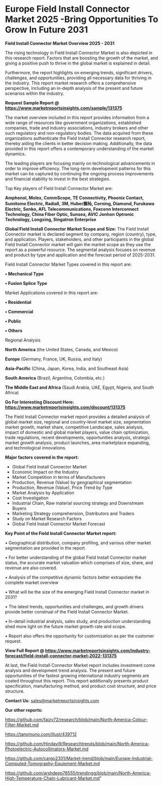  # Europe Field Install Connector Market 2025 -Bring Opportunities To Grow In Future 2031

<Strong> Field Install Connector Market Overview 2025 - 2031</strong>

The rising technology in Field Install Connector Market is also depicted in this research report. Factors that are boosting the growth of the market, and giving a positive push to thrive in the global market is explained in detail.

Furthermore, the report highlights on emerging trends, significant drivers, challenges, and opportunities, providing all necessary data for thriving in the industry. This report market research offers a comprehensive perspective, including an in-depth analysis of the present and future scenarios within the industry.

<strong>Request Sample Report @ <a href=https://www.marketreportsinsights.com/sample/131375>https://www.marketreportsinsights.com/sample/131375</a></strong>

The market overview included in this report provides information from a wide range of resources like government organizations, established companies, trade and industry associations, industry brokers and other such regulatory and non-regulatory bodies. The data acquired from these organizations authenticate the Field Install Connector research report, thereby aiding the clients in better decision making. Additionally, the data provided in this report offers a contemporary understanding of the market dynamics.

The leading players are focusing mainly on technological advancements in order to improve efficiency. The long-term development patterns for this market can be captured by continuing the ongoing process improvements and financial stability to invest in the best strategies.

Top Key players of Field Install Connector Market are:

<strong>Amphenol, Molex, CommScope, TE Connectivity, Phoenix Contact, Sumitomo Electric, Radiall, 3M, Huber䫨杺, Corning, Diamond, Furukawa Electric, Senko, AFL Telecommunications, Foxconn Interconnect Technology, China Fiber Optic, Sunsea, AVIC Jonhon Optronic Technology, Longxing, Singatron Enterprise</strong>

<strong><b>Global Field Install Connector Market Scope and Size:</b></strong>
The Field Install Connector market is declared segment by company, region (country), type, and application. Players, stakeholders, and other participants in the global Field Install Connector market will gain the market scope as they use the report as a powerful resource. The segmental analysis focuses on revenue and product by type and application and the forecast period of 2025-2031.

Field Install Connector Market Types covered in this report are:

<strong>• Mechanical Type

• Fusion Splice Type</strong>

Market Applications covered in this report are:

<strong>• Residential

• Commercial

• Public

• Others</strong> 

Regional Analysis

<strong>North America</strong> (the United States, Canada, and Mexico)

<strong>Europe</strong> (Germany, France, UK, Russia, and Italy)

<strong>Asia-Pacific</strong> (China, Japan, Korea, India, and Southeast Asia)

<strong>South America</strong> (Brazil, Argentina, Colombia, etc.)

<strong>The Middle East and Africa</strong> (Saudi Arabia, UAE, Egypt, Nigeria, and South Africa)

<strong>Go For Interesting Discount Here: <a href=https://www.marketreportsinsights.com/discount/131375>https://www.marketreportsinsights.com/discount/131375</a></strong>

The Field Install Connector market report provides a detailed analysis of global market size, regional and country-level market size, segmentation market growth, market share, competitive Landscape, sales analysis, impact of domestic and global market players, value chain optimization, trade regulations, recent developments, opportunities analysis, strategic market growth analysis, product launches, area marketplace expanding, and technological innovations.

<strong><b>Major factors covered in the report:</b></strong>
<ul>
  <li>Global Field Install Connector Market </li>
  <li>Economic Impact on the Industry</li>
  <li>Market Competition in terms of Manufacturers</li>
  <li>Production, Revenue (Value) by geographical segmentation</li>
  <li>Production, Revenue (Value), Price Trend by Type</li>
  <li>Market Analysis by Application</li>
  <li>Cost Investigation</li>
  <li>Industrial Chain, Raw material sourcing strategy and Downstream Buyers</li>
  <li>Marketing Strategy comprehension, Distributors and Traders</li>
  <li>Study on Market Research Factors</li>
  <li>Global Field Install Connector Market Forecast</li>
</ul>

<strong><b>Key Point of the Field Install Connector Market report:</b></strong>

• Geographical distribution, company profiling, and various other market segmentation are provided in the report.

• For better understanding of the global Field Install Connector market status, the accurate market valuation which comprises of size, share, and revenue are also covered.

• Analysis of the competitive dynamic factors better extrapolate the complete market overview

• What will be the size of the emerging Field Install Connector market in 2031?

• The latest trends, opportunities and challenges, and growth drivers provide better construal of the Field Install Connector Market.

• In-detail industrial analysis, sales study, and production understanding shed more light on the future market growth rate and scope.

• Report also offers the opportunity for customization as per the customer request.

<strong><b>View Full Report @ <a href=https://www.marketreportsinsights.com/industry-forecast/field-install-connector-market-2022-131375>https://www.marketreportsinsights.com/industry-forecast/field-install-connector-market-2022-131375</a></b></strong>


At last, the Field Install Connector Market report includes investment come analysis and development trend analysis. The present and future opportunities of the fastest growing international industry segments are coated throughout this report. This report additionally presents product specification, manufacturing method, and product cost structure, and price structure.

<strong>Contact Us:</strong>
sales@marketreportsinsights.com

<strong>Our other reports:</strong>

<a href=https://github.com/faizy72/research/blob/main/North-America-Colour-Filter-Market.md>https://github.com/faizy72/research/blob/main/North-America-Colour-Filter-Market.md</a>

<a href=https://tanomuno.com/illust/439712>https://tanomuno.com/illust/439712</a>

<a href=https://github.com/Hindavi9/Researchtrends/blob/main/North-America-Photoelectric-Autocollimators-Market.md>https://github.com/Hindavi9/Researchtrends/blob/main/North-America-Photoelectric-Autocollimators-Market.md</a>

<a href=https://github.com/cargo2301/Market-trend/blob/main/Europe-Industrial-Computed-Tomography-Equipment-Market.md>https://github.com/cargo2301/Market-trend/blob/main/Europe-Industrial-Computed-Tomography-Equipment-Market.md</a>

<a href=https://github.com/arshdeep76555/trendingg/blob/main/North-America-High-Temperature-Chain-Lubricant-Market.md>https://github.com/arshdeep76555/trendingg/blob/main/North-America-High-Temperature-Chain-Lubricant-Market.md</a>"
